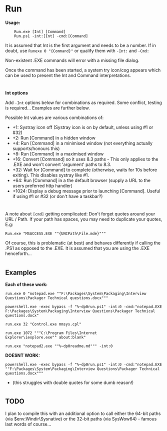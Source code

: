 # Run

**Usage:**
```
    Run.exe [Int] [Command]
    Run.ps1 -int:[Int] -cmd:[Command]
```
It is assumed that Int is the first argument and needs to be a number.  If in doubt, use ```Runexe 0 "{Command}"``` or qualify them with ```-Int:``` and ````-Cmd:````

Non-existent .EXE commands will error with a missing file dialog.

Once the command has been started, a system try icon/cog appears which can be used to present the Int and Command interpretations.

# 

**Int options**

Add ```-Int``` options below for combinations as required.  Some conflict, testing is required...  Examples are further below.

Possible Int values are various combinations of:
 - +1: Systray icon off (Systray icon is on by default, unless using #1 or #32)
 - +2: Run [Command] in a hidden window
 - +4: Run [Command] in a minimised window (not everything actually supports/honours this)
 - +8: Run [Command] in a maximised window
 - +16: Convert [Command] so it uses 8.3 paths - This only applies to the .EXE and won't convert 'argument' paths to 8.3.
 - +32: Wait for [Command] to complete (otherwise, waits for 10s before exiting).  This disables systray like #1.
 - +64: Run [Command] in a the default browser (supply a URL to the users preferred http handler)
 - +1024: Display a debug message prior to launching [Command].  Useful if using #1 or #32 (or don't have a taskbar?)

#

A note about ```[cmd]``` getting complicated:
Don't forget quotes around your URL / Path. If your path has spaces, you may need to duplicate your quotes, E.g:
```
Run.exe "MSACCESS.EXE ""{UNCPath\File.mde}"""
```
Of course, this is problematic (at best) and behaves differently if calling the .PS1 as opposed to the .EXE.  It is assumed that you are using the .EXE henceforth...

#

## Examples
**Each of these work:**
```
run.exe 0 "notepad.exe ""F:\Packages\System\Packaging\Interview Questions\Packager Technical questions.docx"""

powershell.exe -exec bypass -f "%~dp0run.ps1" -int:0 -cmd:"notepad.EXE F:\Packages\System\Packaging\Interview Questions\Packager Technical questions.docx"

run.exe 32 "Control.exe mmsys.cpl"

run.exe 1072 """C:\Program Files\Internet 
Explorer\iexplore.exe"" about:blank"

run.exe "notepad2.exe ""%~dp0readme.md""" -int:0
```
**DOESNT WORK:**
```
powershell.exe -exec bypass -f "%~dp0run.ps1" -int:0 -cmd:"notepad.EXE ""F:\Packages\System\Packaging\Interview Questions\Packager Technical questions.docx"""
```
- (this struggles with double quotes for some dumb reason!)

#

## TODO
I plan to compile this with an additional option to call either the 64-bit paths (via $env:Windir\Sysnative\) or the 32-bit paths (via SysWow64) - famous last words of course...  